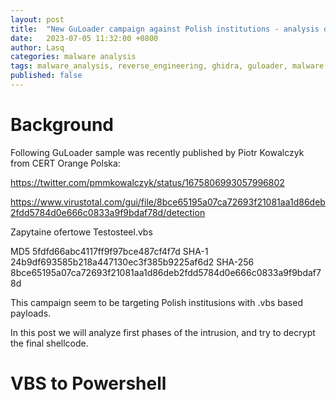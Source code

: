 ```yaml
---
layout: post
title:  "New GuLoader campaign against Polish institutions - analysis of first stages"
date:   2023-07-05 11:32:00 +0800
author: Lasq
categories: malware analysis
tags: malware_analysis, reverse_engineering, ghidra, guloader, malware
published: false
---
```


# Background

Following GuLoader sample was recently published by Piotr Kowalczyk from CERT Orange Polska:

https://twitter.com/pmmkowalczyk/status/1675806993057996802


https://www.virustotal.com/gui/file/8bce65195a07ca72693f21081aa1d86deb2fdd5784d0e666c0833a9f9bdaf78d/detection

Zapytaine ofertowe Testosteel.vbs

MD5		5fdfd66abc4117ff9f97bce487cf4f7d
SHA-1	24b9df693585b218a447130ec3f385b9225af6d2
SHA-256	8bce65195a07ca72693f21081aa1d86deb2fdd5784d0e666c0833a9f9bdaf78d

This campaign seem to be targeting Polish institusions with .vbs based payloads.

In this post we will analyze first phases of the intrusion, and try to decrypt the final shellcode.

# VBS to Powershell

